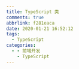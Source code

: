 ```yaml
---
title: TypeScript 类
comments: true
abbrlink: f281eaca
date: 2020-01-21 16:52:12
tags:
  - TypeScript
categories:
  - - 前端开发
    - TypeScript
---
```


